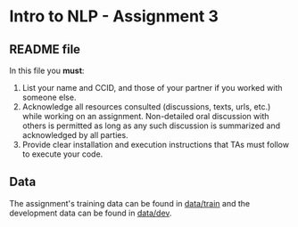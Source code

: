 # Intro to NLP - Assignment 3

## README file

In this file you **must**:
1. List your name and CCID, and those of your partner if you worked with someone else.
2. Acknowledge all resources consulted (discussions, texts, urls, etc.) while working on an assignment. Non-detailed oral discussion with others is permitted as long as any such discussion is summarized and acknowledged by all parties.
3. Provide clear installation and execution instructions that TAs must follow to execute your code.

## Data

The assignment's training data can be found in [data/train](data/train) and the development data can be found in [data/dev](data/dev).
